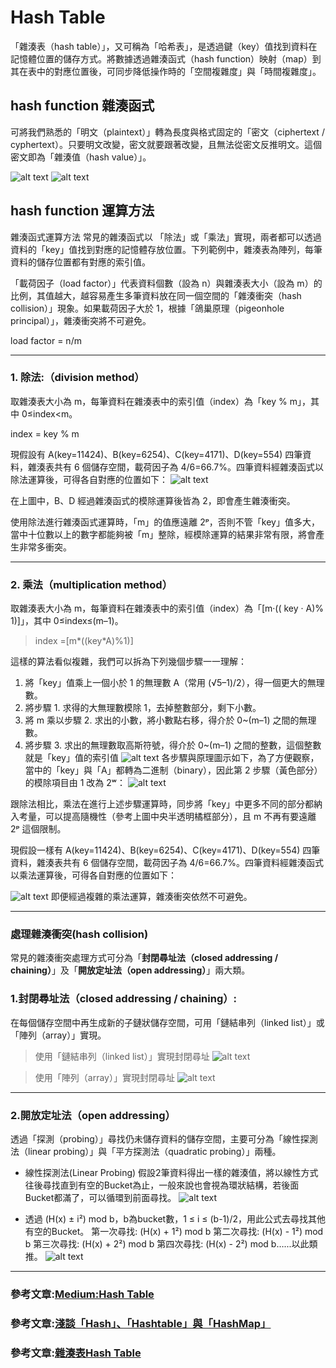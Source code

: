# Hash Table
「雜湊表（hash table）」，又可稱為「哈希表」，是透過鍵（key）值找到資料在記憶體位置的儲存方式。將數據透過雜湊函式（hash function）映射（map）到其在表中的對應位置後，可同步降低操作時的「空間複雜度」與「時間複雜度」。

## hash function 雜湊函式
可將我們熟悉的「明文（plaintext）」轉為長度與格式固定的「密文（ciphertext / cyphertext）。只要明文改變，密文就要跟著改變，且無法從密文反推明文。這個密文即為「雜湊值（hash value）」。

![alt text](/images/image-0.png)
![alt text](/images/image.png)

## hash function 運算方法
雜湊函式運算方法
常見的雜湊函式以 「除法」或「乘法」實現，兩者都可以透過資料的「key」值找到對應的記憶體存放位置。下列範例中，雜湊表為陣列，每筆資料的儲存位置都有對應的索引值。

「載荷因子（load factor）」代表資料個數（設為 n）與雜湊表大小（設為 m）的比例，其值越大，越容易產生多筆資料放在同一個空間的「雜湊衝突（hash collision）」現象。如果載荷因子大於 1，根據「鴿巢原理（pigeonhole principal）」，雜湊衝突將不可避免。

load factor = n/m 

---

###  1. 除法:（division method）

取雜湊表大小為 m，每筆資料在雜湊表中的索引值（index）為「key % m」，其中 0≤index<m。

index = key % m

現假設有 A(key=11424)、B(key=6254)、C(key=4171)、D(key=554) 四筆資料，雜湊表共有 6 個儲存空間，載荷因子為 4/6=66.7%。四筆資料經雜湊函式以除法運算後，可得各自對應的位置如下：
![alt text](/images/image-1.png)

在上圖中，B、D 經過雜湊函式的模除運算後皆為 2，即會產生雜湊衝突。

使用除法進行雜湊函式運算時，「m」的值應遠離 2ᵖ，否則不管「key」值多大，當中十位數以上的數字都能夠被「m」整除，經模除運算的結果非常有限，將會產生非常多衝突。

---
### 2. 乘法（multiplication method）
取雜湊表大小為 m，每筆資料在雜湊表中的索引值（index）為「[m·(( key · A)% 1)]」，其中 0≤index≤(m–1)。

> index =[m*((key*A)%1)]

這樣的算法看似複雜，我們可以拆為下列幾個步驟一一理解：
1. 將「key」值乘上一個小於 1 的無理數 A（常用 (√5–1)/2），得一個更大的無理數。
2. 將步驟 1. 求得的大無理數模除 1，去掉整數部分，剩下小數。
3. 將 m 乘以步驟 2. 求出的小數，將小數點右移，得介於 0~(m–1) 之間的無理數。
4. 將步驟 3. 求出的無理數取高斯符號，得介於 0~(m–1) 之間的整數，這個整數就是「key」值的索引值
![alt text](/images/image-2.png)
各步驟與原理圖示如下，為了方便觀察，當中的「key」與「A」都轉為二進制（binary），因此第 2 步驟（黃色部分）的模除項目由 1 改為 2ʷ：
![alt text](/images/image-3.png)

跟除法相比，乘法在進行上述步驟運算時，同步將「key」中更多不同的部分都納入考量，可以提高隨機性（參考上圖中央半透明橘框部分），且 m 不再有要遠離 2ᵖ 這個限制。

現假設一樣有 A(key=11424)、B(key=6254)、C(key=4171)、D(key=554) 四筆資料，雜湊表共有 6 個儲存空間，載荷因子為 4/6=66.7%。四筆資料經雜湊函式以乘法運算後，可得各自對應的位置如下：

![alt text](/images/image-4.png)
即便經過複雜的乘法運算，雜湊衝突依然不可避免。

---

### 處理雜湊衝突(hash collision)
常見的雜湊衝突處理方式可分為「**封閉尋址法（closed addressing / chaining）**」及「**開放定址法（open addressing）**」兩大類。

### 1.封閉尋址法（closed addressing / chaining）: 
在每個儲存空間中再生成新的子鏈狀儲存空間，可用「鏈結串列（linked list）」或「陣列（array）」實現。

> 使用「鏈結串列（linked list）」實現封閉尋址
![alt text](/images/image-5.png)

> 使用「陣列（array）」實現封閉尋址
![alt text](/images/image-6.png)

---
### 2.開放定址法（open addressing）
透過「探測（probing）」尋找仍未儲存資料的儲存空間，主要可分為「線性探測法（linear probing）」與「平方探測法（quadratic probing）」兩種。
- 線性探測法(Linear Probing)
假設2筆資料得出一樣的雜湊值，將以線性方式往後尋找直到有空的Bucket為止，一般來說也會視為環狀結構，若後面Bucket都滿了，可以循環到前面尋找。
![alt text](/images/image-7.png)

- 透過 (H(x) ± i²) mod b，b為bucket數，1 ≤ i ≤ (b-1)/2，用此公式去尋找其他有空的Bucket。
第一次尋找: (H(x) + 1²) mod b
第二次尋找: (H(x) - 1²) mod b
第三次尋找: (H(x) + 2²) mod b
第四次尋找: (H(x) - 2²) mod b…...以此類推。
![alt text](/images/image-8.png)

---
### 參考文章:[Medium:Hash Table](https://medium.com/@ralph-tech/%E8%B3%87%E6%96%99%E7%B5%90%E6%A7%8B%E5%AD%B8%E7%BF%92%E7%AD%86%E8%A8%98-%E9%9B%9C%E6%B9%8A%E8%A1%A8-hash-table-15f490f8ede6)

### 參考文章:[淺談「Hash」、「Hashtable」與「HashMap」](https://rickbsr.medium.com/%E6%B7%BA%E8%AB%87-hash-hashtable-%E8%88%87-hashmap-4e5f5e5d36da)

### 參考文章:[雜湊表Hash Table](https://ithelp.ithome.com.tw/m/articles/10268077)